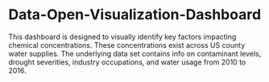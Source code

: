 # Data-Open-Visualization-Dashboard
This dashboard is designed to visually identify key factors impacting chemical concentrations. These concentrations exist across US county water supplies.
The underlying data set contains info on contaminant levels, drought severities, industry occupations, and water usage from 2010 to 2016.   
